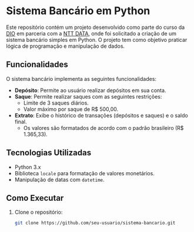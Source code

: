 # Sistema Bancário em Python

Este repositório contém um projeto desenvolvido como parte do curso da [DIO](https://www.dio.me/) em parceria com a [NTT DATA](https://www.nttdata.com/), onde foi solicitado a criação de um sistema bancário simples em Python. O projeto tem como objetivo praticar lógica de programação e manipulação de dados.

## Funcionalidades

O sistema bancário implementa as seguintes funcionalidades:

- **Depósito**: Permite ao usuário realizar depósitos em sua conta.
- **Saque**: Permite realizar saques com as seguintes restrições:
  - Limite de 3 saques diários.
  - Valor máximo por saque de R$ 500,00.
- **Extrato**: Exibe o histórico de transações (depósitos e saques) e o saldo final.
  - Os valores são formatados de acordo com o padrão brasileiro (R$ 1.365,33).
  
## Tecnologias Utilizadas

- Python 3.x
- Biblioteca `locale` para formatação de valores monetários.
- Manipulação de datas com `datetime`.

## Como Executar

1. Clone o repositório:
   ```bash
   git clone https://github.com/seu-usuario/sistema-bancario.git
